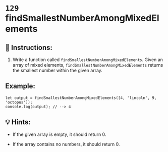 # `129` findSmallestNumberAmongMixedElements

## 📝 Instructions:

1. Write a function called `findSmallestNumberAmongMixedElements`. Given an array of mixed elements, `findSmallestNumberAmongMixedElements` returns the smallest number within the given array.

## Example:

```Js
let output = findSmallestNumberAmongMixedElements([4, 'lincoln', 9, 'octopus']);
console.log(output); // --> 4
```

## 💡 Hints:

+ If the given array is empty, it should return 0.

+ If the array contains no numbers, it should return 0.